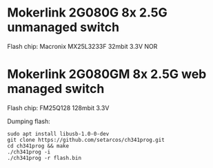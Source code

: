 # Mokerlink 2G080G 8x 2.5G unmanaged switch
Flash chip: Macronix MX25L3233F 32mbit 3.3V NOR

# Mokerlink 2G080GM 8x 2.5G web managed switch
Flash chip: FM25Q128 128mbit 3.3V

Dumping flash:
```
sudo apt install libusb-1.0-0-dev
git clone https://github.com/setarcos/ch341prog.git
cd ch341prog && make
./ch341prog -i
./ch341prog -r flash.bin
```